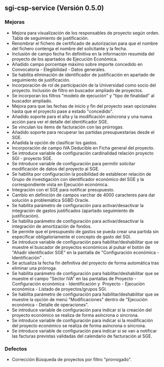 ## sgi-csp-service (Versión 0.5.0)

### Mejoras
* Mejora para visualización de los responsables de proyecto según orden. Tabla de seguimiento de justificación.
* Renombrar el fichero de certificado de autorizacion para que el nombre del fichero contenga el nombre del solicitante y la fecha.
* Inclusión de campo fecha fin definitiva en la información resumida del proyecto de los apartados de Ejecución Económica.
* Añadido campo porcentaje máximo sobre importe concedido en Convocatoria - Elegibilidad - Datos generales.
* Se habilita eliminación de identificador de justificación en apartado de seguimiento de justificación.
* Incorporación de rol de participación de la Universidad como socio del proyecto. Inclusión de filtro en buscador ampliado de proyectos.
* Se incorporan los filtros "modelo de ejecución" y "tipo de finalidad" al buscador ampliado.
* Mejora para que las fechas de inicio y fin del proyecto sean opcionales hasta que el proyecto pase a estado "concedido".
* Añadido soporte para el alta y la modificación asíncrona y una nueva acción para ver el detalle del identificador SGE.
* Se vinculan los ítems de facturación con las prórrogas.
* Añadido soporte para recuperar las partidas presupuestarias desde el SGE.
* Añadida la opción de clasificar los gastos.
* Incorporación de campo IVA Deducible en Ficha general del proyecto.
* Se introduce variable de configuración cardinalidad relación proyecto SGI - proyecto SGE.
* Se introduce variable de configuración para permitir solicitar modificación de datos del proyecto al SGE.
* Se habilita por configuración la posibilidad de establecer relación de Grupo de investigación con identificador económico del SGE y la correspondiente vista en Ejecución económica.
* Integración con el SGE para notificar presupuesto.
* Cambio en definición de campos varchar de 4000 caracteres para dar solución a problemática SGBD Oracle.
* Se habilita parámetro de configuración para activar/desactivar la integración de gastos justificados (apartado seguimiento de justificación).
* Se habilita parámetro de configuración para activar/desactivar la integración de amortización de fondos.
* Se permite que el presupuesto de gastos se pueda crear una partida sin especificar obligatoriamente el concepto de gasto del SGI.
* Se introduce variable de configuración para habilitar/deshabilitar que se muestre el buscador de proyectos económicos al pulsar el botón de "Añadir identificador SGE" en la pantalla de "Configuración económica - Identificación" .
* Se actualiza la fecha fin definitiva del proyecto de forma automática tras eliminar una prórroga.
* Se habilita parámetro de configuración para habilitar/deshabilitar que se muestre el campo "Sector IVA" en las pantallas de Proyecto - Configuración económica - Identificación y  Proyecto - Ejecución económica - Listado de proyectos/grupos SGI.
* Se habilita parámetro de configuración para habilitar/deshabilitar que se muestre la opción de menú "Modificaciones" dentro de "Ejecución económica - Detalle de operaciones".
* Se introduce variable de configuración para indicar si la creación del proyecto económico se realiza de forma asíncrona o sincrona.
* Se introduce variable de configuración para indicar si la modificación del proyecto económico se realiza de forma asíncrona o sincrona.
* Se introduce variable de configuración para indicar si se van a notificar las facturas previstas validadas del calendario de facturación al SGE.

### Defectos
* Corrección Búsqueda de proyectos por filtro "prorrogado".
